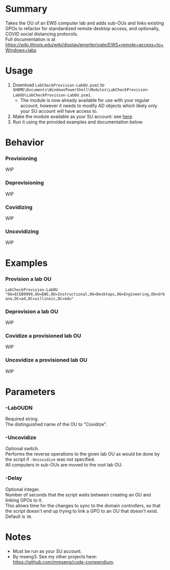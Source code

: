 # Summary
Takes the OU of an EWS computer lab and adds sub-OUs and links existing GPOs to refactor for standardized remote desktop access, and optionally, COVID social distancing protocols.  
Full documentation is at https://wiki.illinois.edu/wiki/display/engritprivate/EWS+remote+access+to+Windows+labs  

# Usage
1. Download `LabCheckProvision-LabOU.psm1` to `$HOME\Documents\WindowsPowerShell\Modules\LabCheckProvision-LabOU\LabCheckProvision-LabOU.psm1`.
    - The module is now already available for use with your regular account, however it needs to modify AD objects which likely only your SU account will have access to.
2. Make the module available as your SU account: see [here](https://github.com/engrit-illinois/how-to-run-custom-powershell-modules-as-another-user).
3. Run it using the provided examples and documentation below.

# Behavior

### Provisioning
WIP

### Deprovisioning
WIP

### Covidizing
WIP

### Uncovidizing
WIP

# Examples

### Provision a lab OU
`LabCheckProvision-LabOU "OU=ECEB9999,OU=EWS,OU=Instructional,OU=Desktops,OU=Engineering,OU=Urbana,DC=ad,DC=uillinois,DC=edu"`

### Deprovision a lab OU
WIP

### Covidize a provisioned lab OU
WIP

### Uncovidize a provisioned lab OU
WIP

# Parameters

### -LabOUDN
Required string.  
The distinguished name of the OU to "Covidize".  

### -Uncovidize
Optional switch.  
Performs the reverse operations to the given lab OU as would be done by the script if `-Uncovidize` was not specified.  
All computers in sub-OUs are moved to the root lab OU.  

### -Delay
Optional integer.  
Number of seconds that the script waits between creating an OU and linking GPOs to it.  
This allows time for the changes to sync to the domain controllers, so that the script doesn't end up trying to link a GPO to an OU that doesn't exist.  
Default is `30`.  

# Notes
- Must be run as your SU account.
- By mseng3. See my other projects here: https://github.com/mmseng/code-compendium.
